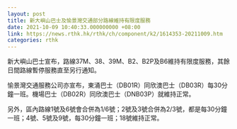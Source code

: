 ```yaml
---
layout: post
title: 新大嶼山巴士及愉景灣交通部分路線維持有限度服務
date: 2021-10-09 10:40:33.000000000 +08:00
link: https://news.rthk.hk/rthk/ch/component/k2/1614353-20211009.htm
categories: rthk
---
```


新大嶼山巴士宣布，路線37M、38、39M、B2、B2P及B6維持有限度服務，其餘日間路線暫停服務直至另行通知。

愉景灣交通服務公司亦宣布，東涌巴士（DB01R）同欣澳巴士（DB03R）每30分鐘一班。機場巴士（DB02R）同欣澳巴士（DNB03P）就維持正常。

另外，區內路線1號及6號會合併為1/6號；2號及3號合併為2/3號，都是每30分鐘一班；4號、5號及9號，每30分鐘一班；18號維持正常。

